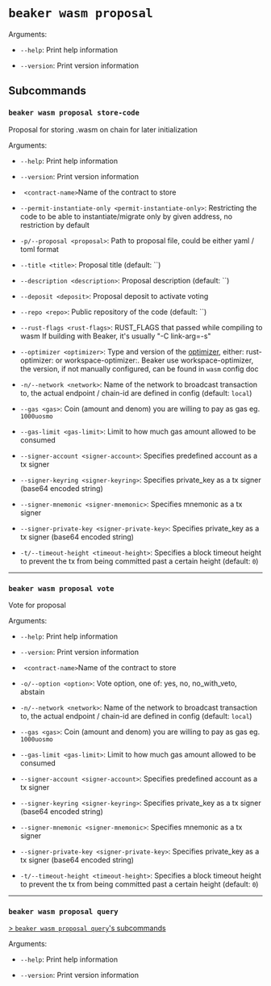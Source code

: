# `beaker wasm proposal`

Arguments:

* `--help`: Print help information

* `--version`: Print version information

## Subcommands

### `beaker wasm proposal store-code`

Proposal for storing .wasm on chain for later initialization

Arguments:

* `--help`: Print help information

* `--version`: Print version information

* ` <contract-name>`Name of the contract to store

* `--permit-instantiate-only <permit-instantiate-only>`: Restricting the code to be able to instantiate/migrate only by given address, no restriction by default

* `-p/--proposal <proposal>`: Path to proposal file, could be either yaml / toml format

* `--title <title>`: Proposal title (default: ``)

* `--description <description>`: Proposal description (default: ``)

* `--deposit <deposit>`: Proposal deposit to activate voting

* `--repo <repo>`: Public repository of the code (default: ``)

* `--rust-flags <rust-flags>`: RUST_FLAGS that passed while compiling to wasm If building with Beaker, it's usually "-C link-arg=-s"

* `--optimizer <optimizer>`: Type and version of the [optimizer](https://github.com/CosmWasm/rust-optimizer), either: rust-optimizer:<version> or workspace-optimizer:</version>. Beaker use workspace-optimizer, the version, if not manually configured, can be found in `wasm` config doc

* `-n/--network <network>`: Name of the network to broadcast transaction to, the actual endpoint / chain-id are defined in config (default: `local`)

* `--gas <gas>`: Coin (amount and denom) you are willing to pay as gas eg. `1000uosmo`

* `--gas-limit <gas-limit>`: Limit to how much gas amount allowed to be consumed

* `--signer-account <signer-account>`: Specifies predefined account as a tx signer

* `--signer-keyring <signer-keyring>`: Specifies private_key as a tx signer (base64 encoded string)

* `--signer-mnemonic <signer-mnemonic>`: Specifies mnemonic as a tx signer

* `--signer-private-key <signer-private-key>`: Specifies private_key as a tx signer (base64 encoded string)

* `-t/--timeout-height <timeout-height>`: Specifies a block timeout height to prevent the tx from being committed past a certain height (default: `0`)

---

### `beaker wasm proposal vote`

Vote for proposal

Arguments:

* `--help`: Print help information

* `--version`: Print version information

* ` <contract-name>`Name of the contract to store

* `-o/--option <option>`: Vote option, one of: yes, no, no_with_veto, abstain

* `-n/--network <network>`: Name of the network to broadcast transaction to, the actual endpoint / chain-id are defined in config (default: `local`)

* `--gas <gas>`: Coin (amount and denom) you are willing to pay as gas eg. `1000uosmo`

* `--gas-limit <gas-limit>`: Limit to how much gas amount allowed to be consumed

* `--signer-account <signer-account>`: Specifies predefined account as a tx signer

* `--signer-keyring <signer-keyring>`: Specifies private_key as a tx signer (base64 encoded string)

* `--signer-mnemonic <signer-mnemonic>`: Specifies mnemonic as a tx signer

* `--signer-private-key <signer-private-key>`: Specifies private_key as a tx signer (base64 encoded string)

* `-t/--timeout-height <timeout-height>`: Specifies a block timeout height to prevent the tx from being committed past a certain height (default: `0`)

---

### `beaker wasm proposal query`

[\> `beaker wasm proposal query`'s subcommands](beaker_wasm_proposal_query.md)

Arguments:

* `--help`: Print help information

* `--version`: Print version information